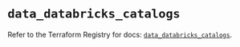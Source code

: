 # `data_databricks_catalogs`

Refer to the Terraform Registry for docs: [`data_databricks_catalogs`](https://registry.terraform.io/providers/databricks/databricks/1.50.0/docs/data-sources/catalogs).
